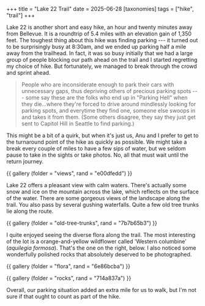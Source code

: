 +++
title = "Lake 22 Trail"
date = 2025-06-28
[taxonomies]
tags = ["hike", "trail"]
+++

Lake 22 is another short and easy hike, an hour and twenty minutes away from Bellevue. It is a
roundtrip of 5.4 miles with an elevation gain of 1,350 feet. The toughest thing about this hike was
finding parking --- it turned out to be surprisingly busy at 8:30am, and we ended up parking half a
mile away from the trailhead. In fact, it was so busy initially that we had a large group of people
blocking our path ahead on the trail and I started regretting my choice of hike. But fortunately, we
managed to break through the crowd and sprint ahead.

> People who are inconsiderate enough to park their cars with unnecessary gaps, thus depriving
> others of precious parking spots --- some say these are the folks who end up in "Parking Hell"
> when they die...where they're forced to drive around mindlessly looking for parking spots, and
> everytime they find one, someone else swoops in and takes it from them. (Some others disagree,
> they say they just get sent to Capitol Hill in Seattle to find parking.)

This might be a bit of a quirk, but when it's just us, Anu and I prefer to get to the turnaround
point of the hike as quickly as possible. We might take a break every couple of miles to have a few
sips of water, but we seldom pause to take in the sights or take photos. No, all that must wait
until the return journey.

{{ gallery (folder = "views", rand = "e00dfedd") }}

Lake 22 offers a pleasant view with calm waters. There's actually some snow and ice on the mountain
across the lake, which reflects on the surface of the water. There are some gorgeous views of the
landscape along the trail. You also pass by several gushing waterfalls. Quite a few old tree trunks
lie along the route.

{{ gallery (folder = "old-tree-trunks", rand = "7b7b65b3") }}

I quite enjoyed seeing the diverse flora along the trail. The most interesting of the lot is
a orange-and-yellow wildflower called 'Western columbine' (*aquilegia formosa*). That's the one on
the right, below. I also noticed some wonderfully polished rocks that absolutely deserved to be
photographed.

{{ gallery (folder = "flora", rand = "6e86bcba") }}

{{ gallery (folder = "rocks", rand = "714a837a") }}

Overall, our parking situation added an extra mile for us to walk, but I'm not sure if that ought to
count as part of the hike.
